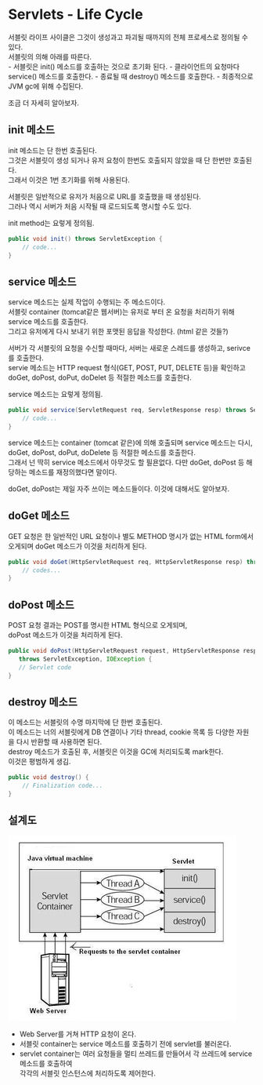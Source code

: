 # Servlets - Life Cycle

서블릿 라이프 사이클은 그것이 생성과고 파괴될 때까지의 전체 프로세스로 정의될 수 있다.  
서블릿의 의해 아래를 따른다.  
    - 서블릿은 init() 메소드를 호출하는 것으로 초기화 된다.
    - 클라이언트의 요청마다 service() 메소드를 호출한다.
    - 종료될 때 destroy() 메소드를 호출한다.
    - 최종적으로 JVM gc에 위해 수집된다.

조금 더 자세히 알아보자.  

## init 메소드
init 메소드는 단 한번 호출된다.  
그것은 서블릿이 생성 되거나 유저 요청이 한번도 호출되지 않았을 때 단 한번만 호출된다.  
그래서 이것은 1번 초기화를 위해 사용된다.

서블릿은 일반적으로 유저가 처음으로 URL를 호출했을 때 생성된다.  
그러나 역시 서버가 처음 시작될 때 로드되도록 명시할 수도 있다.

init method는 요렇게 정의됨.
```java
public void init() throws ServletException {
    // code...
}
```

## service 메소드

service 메소드는 실제 작업이 수행되는 주 메소드이다.  
서블릿 container (tomcat같은 웹서버)는 유저로 부터 온 요청을 처리하기 위해 service 메소드를 호출한다.  
그리고 유저에게 다시 보내기 위한 포맷된 응답을 작성한다. (html 같은 것들?)

서버가 각 서블릿의 요청을 수신할 때마다, 서버는 새로운 스레드를 생성하고, serivce를 호출한다.  
servie 메소드는 HTTP request 형식(GET, POST, PUT, DELETE 등)을 확인하고 doGet, doPost, doPut, doDelet 등 적절한 메소드를 호출한다.

service 메소드는 요렇게 정의됨.
```java
public void service(ServletRequest req, ServletResponse resp) throws ServeletException, IOException {
    // code...
}
```

service 메소드는 container (tomcat 같은)에 의해 호출되며 service 메소드는 다시, doGet, doPost, doPut, doDelete 등 적절한 메소드를 호출한다.  
그래서 넌 딱히 service 메소드에서 아무것도 할 필욘없다. 다만 doGet, doPost 등 해당하는 메소드를 재정의했다면 말이다.

doGet, doPost는 제일 자주 쓰이는 메소드들이다. 이것에 대해서도 알아보자.

## doGet 메소드
GET 요청은 한 일반적인 URL 요청이나 별도 METHOD 명시가 없는 HTML form에서 오게되며
doGet 메소드가 이것을 처리하게 된다.
```java
public void doGet(HttpServletRequest req, HttpServletResponse resp) throws ServletException, IOException{
    // codes...
}
```

## doPost 메소드
POST 요청 결과는 POST를 명시한 HTML 형식으로 오게되며,   
doPost 메소드가 이것을 처리하게 된다.
```java
public void doPost(HttpServletRequest request, HttpServletResponse response)
   throws ServletException, IOException {
   // Servlet code
}
```

## destroy 메소드
이 메소드는 서블릿의 수명 마지막에 단 한번 호출된다.  
이 메소드는 너의 서블릿에게 DB 연결이나 기타 thread, cookie 목록 등 다양한 자원을 다시 반환할 때 사용하면 된다.  
destroy 메소드가 호출된 후, 서블릿은 이것을 GC에 처리되도록 mark한다.  
이것은 평범하게 생김.
```java
public void destroy() {
    // Finalization code...
}
```

## 설계도
<img src='./img/4_1.jpg' />

- Web Server를 거쳐 HTTP 요청이 온다.
- 서블릿 container는 service 메소드를 호출하기 전에 servlet를 불러온다.
- servlet container는 여러 요청들을 멀티 쓰레드를 만들어서 각 쓰레드에 service 메소드를 호출하여  
각각의 서블릿 인스턴스에 처리하도록 제어한다.
